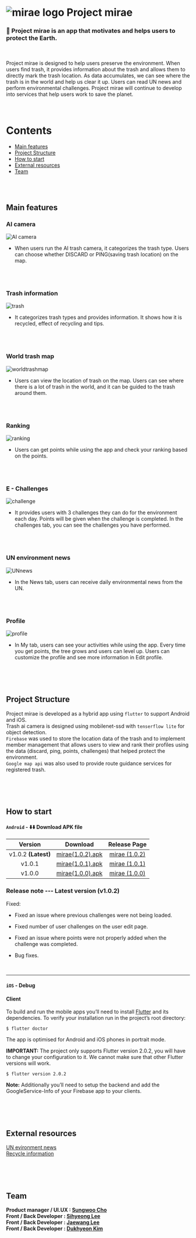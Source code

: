 
# ![mirae logo](https://github.com/Sungwooo/mirae/blob/main/readme%20image/mirae%20readme%20logo.png?raw=true) Project mirae

### 🌱 Project mirae is an app that motivates and helps users to protect the Earth. <br/>

<br/><br/>
Project mirae is designed to help users preserve the environment.
When users find trash, it provides information about the trash and allows them to directly mark the trash location. As data accumulates, we can see where the trash is in the world and help us clear it up. Users can read UN news and perform environmental challenges.
Project mirae will continue to develop into services that help users work to save the planet.
<br/><br/><br/>

# Contents

-   [Main features](#main-features)
-   [Project Structure](#project-Structure)
-   [How to start](#how-to-start)
-   [External resources](#external-resources)
-   [Team](#team)

<br/><br/>

## Main features

### AI camera

![AI camera](https://github.com/Sungwooo/mirae/blob/main/readme%20image/ai%20camera%20readme.png?raw=true)

-   When users run the AI trash camera, it categorizes the trash type. Users can choose whether DISCARD or PING(saving trash location) on the map.

<br/><br/>

### Trash information

![trash](https://github.com/Sungwooo/mirae/blob/main/readme%20image/trash%20readme.png?raw=true)

-   It categorizes trash types and provides information. It shows how it is recycled, effect of recycling and tips.

<br/><br/>

### World trash map

![worldtrashmap](https://github.com/Sungwooo/mirae/blob/main/readme%20image/map%20info%20readme.png?raw=true)

-   Users can view the location of trash on the map. Users can see where there is a lot of trash in the world, and it can be guided to the trash around them.

<br/><br/>

### Ranking

![ranking](https://github.com/Sungwooo/mirae/blob/main/readme%20image/worldmap%20readme.png?raw=true)

-   Users can get points while using the app and check your ranking based on the points.

<br/><br/>

### E - Challenges

![challenge](https://github.com/Sungwooo/mirae/blob/main/readme%20image/challenge%20readme.png?raw=true)

-   It provides users with 3 challenges they can do for the environment each day. Points will be given when the challenge is completed. In the challenges tab, you can see the challenges you have performed.

<br/><br/>

### UN environment news

![UNnews](https://github.com/Sungwooo/mirae/blob/main/readme%20image/news%20readme.png?raw=true)

-   In the News tab, users can receive daily environmental news from the UN.

<br/><br/>

### Profile

![profile](https://github.com/Sungwooo/mirae/blob/main/readme%20image/my%20readme.png?raw=true)

-   In My tab, users can see your activities while using the app. Every time you get points, the tree grows and users can level up. Users can customize the profile and see more information in Edit profile.

<br/><br/><br/>

## Project Structure

Project mirae is developed as a hybrid app using `flutter` to support Android and iOS. <br/>
Trash ai camera is designed using mobilenet-ssd with `tenserflow lite` for object detection. <br/>
`Firebase` was used to store the location data of the trash and to implement member management that allows users to view and rank their profiles using the data (discard, ping, points, challenges) that helped protect the environment. <br/>
`Google map api` was also used to provide route guidance services for registered trash.

<br/><br/><br/>

## How to start

#### `Android` - ⬇️⬇️ Download APK file


|Version|Download|Release Page|
|:--:|:--:|:--:|
|v1.0.2 **(Latest)**|[mirae(1.0.2).apk](https://github.com/Sungwooo/mirae/releases/download/v1.0.2/mirae.1.0.2.apk)|[mirae (1.0.2)](https://github.com/Sungwooo/mirae/releases/tag/v1.0.2)
|v1.0.1|[mirae(1.0.1).apk](https://github.com/Sungwooo/mirae/releases/download/v1.0.1/mirae.1.0.1.apk)|[mirae (1.0.1)](https://github.com/Sungwooo/mirae/releases/tag/v1.0.1)
|v1.0.0|[mirae(1.0.0).apk](https://github.com/Sungwooo/mirae/releases/download/v1.0.0/mirae.1.0.0.apk)|[mirae (1.0.0)](https://github.com/Sungwooo/mirae/releases/tag/v1.0.0)



### Release note --- Latest version (v1.0.2)
Fixed:
-   Fixed an issue where previous challenges were not being loaded.
-   Fixed number of user challenges on the user edit page.
-   Fixed an issue where points were not properly added when the challenge was completed.
-   Bug fixes.

    <br/>


---

#### `iOS` - Debug

#### **Client**

To build and run the mobile apps you’ll need to install [Flutter](https://flutter.dev/) and its dependencies. To verify your installation run in the project’s root directory:**‌**

```
$ flutter doctor

```

The app is optimised for Android and iOS phones in portrait mode.

**IMPORTANT:** The project only supports Flutter version 2.0.2, you will have to change your configuration to it. We cannot make sure that other Flutter versions will work.

```
$ flutter version 2.0.2

```

**Note:** Additionally you’ll need to setup the backend and add the GoogleService-Info of your Firebase app to your clients.

<br/><br/><br/>

## External resources

[UN evironment news](https://news.un.org/en/news/topic/climate-change)<br/>
[Recycle information](https://www.recyclenow.com)

<br/><br/><br/>

## Team

**Product manager / UI.UX : [Sungwoo Cho](https://github.com/Sungwooo)**<br/>
**Front / Back Developer : [Sihyeong Lee](https://github.com/mukjo96)**<br/>
**Front / Back Developer : [Jaewang Lee](https://github.com/JaeWangL)**<br/>
**Front / Back Developer : [Dukhyeon Kim](https://github.com/Kim-deokhyeon)**
